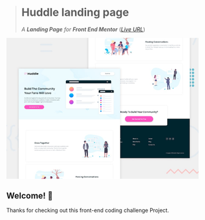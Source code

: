 > # Huddle landing page
> *A **Landing Page** for **Front End Mentor***
> (*[Live URL](hubble-landing-alternating-features-fydzo4beu.now.sh)*)  

![Design preview for the Huddle landing page with alternating feature blocks coding challenge](./design/desktop-preview.jpg)

## Welcome! 👋

Thanks for checking out this front-end coding challenge Project.
